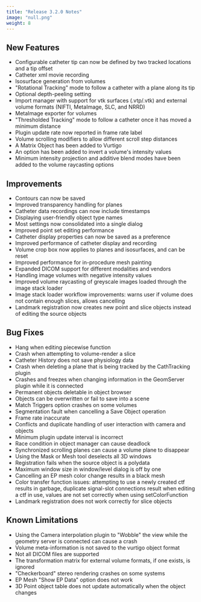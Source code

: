 ```yaml
---
title: "Release 3.2.0 Notes"
image: "null.png"
weight: 8
---
```

## New Features
- Configurable catheter tip can now be defined by two tracked locations and a tip offset
- Catheter xml movie recording
- Isosurface generation from volumes
- "Rotational Tracking" mode to follow a catheter with a plane along its tip
- Optional depth-peeling setting
- Import manager with support for vtk surfaces (.vtp/.vtk) and external volume formats (NIFTI, MetaImage, SLC, and NRRD)
- MetaImage exporter for volumes
- "Thresholded Tracking" mode to follow a catheter once it has moved a minimum distance
- Plugin update rate now reported in frame rate label
- Volume scrolling modifiers to allow different scroll step distances
- A Matrix Object has been added to Vurtigo
- An option has been added to invert a volume's intensity values
- Minimum intensity projection and additive blend modes have been added to the volume raycasting options
## Improvements
- Contours can now be saved
- Improved transparency handling for planes
- Catheter data recordings can now include timestamps
- Displaying user-friendly object type names
- Most settings now consolidated into a single dialog
- Improved point set editing performance
- Catheter display properties can now be saved as a preference
- Improved performance of catheter display and recording
- Volume crop box now applies to planes and isosurfaces, and can be reset
- Improved performance for in-procedure mesh painting
- Expanded DICOM support for different modalities and vendors
- Handling image volumes with negative intensity values
- Improved volume raycasting of greyscale images loaded through the image stack loader
- Image stack loader workflow improvements: warns user if volume does not contain enough slices, allows cancelling
- Landmark registration now creates new point and slice objects instead of editing the source objects
## Bug Fixes
- Hang when editing piecewise function
- Crash when attempting to volume-render a slice
- Catheter History does not save physiology data
- Crash when deleting a plane that is being tracked by the CathTracking plugin
- Crashes and freezes when changing information in the GeomServer plugin while it is connected
- Permanent objects deletable in object browser
- Objects can be overwritten or fail to save into a scene
- Match Triggers option crashes on some volumes
- Segmentation fault when cancelling a Save Object operation
- Frame rate inaccurate
- Conflicts and duplicate handling of user interaction with camera and objects
- Minimum plugin update interval is incorrect
- Race condition in object manager can cause deadlock
- Synchronized scrolling planes can cause a volume plane to disappear
- Using the Mask or Mesh tool deselects all 3D windows
- Registration fails when the source object is a polydata
- Maximum window size in window/level dialog is off by one
- Cancelling an EP mesh color change results in a black mesh
- Color transfer function issues: attempting to use a newly created ctf results in garbage, duplicate signal-slot connections result when editing a ctf in use, values are not set correctly when using setColorFunction
- Landmark registration does not work correctly for slice objects
## Known Limitations
- Using the Camera interpolation plugin to "Wobble" the view while the geometry server is connected can cause a crash
- Volume meta-information is not saved to the vurtigo object format
- Not all DICOM files are supported
- The transformation matrix for external volume formats, if one exists, is ignored
- "Checkerboard" stereo rendering crashes on some systems
- EP Mesh "Show EP Data" option does not work
- 3D Point object table does not update automatically when the object changes
